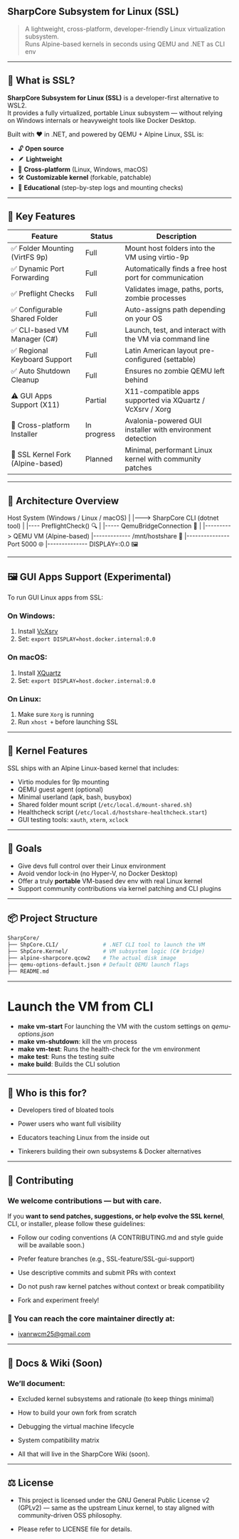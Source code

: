 ##  SharpCore Subsystem for Linux (SSL)

> A lightweight, cross-platform, developer-friendly Linux virtualization subsystem.  
> Runs Alpine-based kernels in seconds using QEMU and .NET as CLI env 

---

## 🚀 What is SSL?

**SharpCore Subsystem for Linux (SSL)** is a developer-first alternative to WSL2.  
It provides a fully virtualized, portable Linux subsystem — without relying on Windows internals or heavyweight tools like Docker Desktop.

Built with ❤️ in .NET, and powered by QEMU + Alpine Linux, SSL is:

- 🔓 **Open source**
- 🪶 **Lightweight**
- 🧩 **Cross-platform** (Linux, Windows, macOS)
- 🛠️ **Customizable kernel** (forkable, patchable)
- 🧠 **Educational** (step-by-step logs and mounting checks)

---

## 🧩 Key Features

| Feature                           | Status         | Description |
|----------------------------------|----------------|-------------|
| ✅ Folder Mounting (VirtFS 9p)    | Full           | Mount host folders into the VM using virtio-9p |
| ✅ Dynamic Port Forwarding        | Full           | Automatically finds a free host port for communication |
| ✅ Preflight Checks               | Full           | Validates image, paths, ports, zombie processes |
| ✅ Configurable Shared Folder     | Full           | Auto-assigns path depending on your OS |
| ✅ CLI-based VM Manager (C#)      | Full           | Launch, test, and interact with the VM via command line |
| ✅ Regional Keyboard Support      | Full           | Latin American layout pre-configured (settable) |
| ✅ Auto Shutdown Cleanup          | Full           | Ensures no zombie QEMU left behind |
| ⚠️ GUI Apps Support (X11)         | Partial        | X11-compatible apps supported via XQuartz / VcXsrv / Xorg |
| 🚧 Cross-platform Installer       | In progress    | Avalonia-powered GUI installer with environment detection |
| 🚧 SSL Kernel Fork (Alpine-based) | Planned        | Minimal, performant Linux kernel with community patches |

---

## 🔧 Architecture Overview

Host System (Windows / Linux / macOS)
  |
  |---> SharpCore CLI (dotnet tool)
  |       |---- PreflightCheck()   🔍
  |       |----- QemuBridgeConnection 🔌
  |
  |---------> QEMU VM (Alpine-based)
          |------------- /mnt/hostshare       📂
          |--------------- Port 5000            🌐
          |-------------- DISPLAY=:0.0         🖼️

---

## 🖼️ GUI Apps Support (Experimental)

To run GUI Linux apps from SSL:

### On Windows:
1. Install [VcXsrv](https://sourceforge.net/projects/vcxsrv/)
2. Set: `export DISPLAY=host.docker.internal:0.0`

### On macOS:
1. Install [XQuartz](https://www.xquartz.org/)
2. Set: `export DISPLAY=host.docker.internal:0.0`

### On Linux:
1. Make sure `Xorg` is running
2. Run `xhost +` before launching SSL

---

## 🧪 Kernel Features

SSL ships with an Alpine Linux-based kernel that includes:

- Virtio modules for 9p mounting
- QEMU guest agent (optional)
- Minimal userland (apk, bash, busybox)
- Shared folder mount script (`/etc/local.d/mount-shared.sh`)
- Healthcheck script (`/etc/local.d/hostshare-healthcheck.start`)
- GUI testing tools: `xauth`, `xterm`, `xclock`

---

## 🔐 Goals

- Give devs full control over their Linux environment
- Avoid vendor lock-in (no Hyper-V, no Docker Desktop)
- Offer a truly **portable** VM-based dev env with real Linux kernel
- Support community contributions via kernel patching and CLI plugins

---

## 📦 Project Structure

```bash
SharpCore/
├── ShpCore.CLI/              # .NET CLI tool to launch the VM
├── ShpCore.Kernel/           # VM subsystem logic (C# bridge)
├── alpine-sharpcore.qcow2    # The actual disk image
├── qemu-options-default.json # Default QEMU launch flags
├── README.md
```
---

# Launch the VM from CLI

- **make vm-start** For launching the VM with the custom settings on *qemu-options.json*
- **make vm-shutdown**: kill the vm process 
- **make vm-test**: Runs the health-check for the vm environment 
- **make test**: Runs the testing suite
- **make build**: Builds the CLI solution


---
## 🧠 Who is this for?
- Developers tired of bloated tools

- Power users who want full visibility

- Educators teaching Linux from the inside out

- Tinkerers building their own subsystems & Docker alternatives

---
## 📢 Contributing
### We welcome contributions — but with care.

If you **want to send patches, suggestions, or help evolve the SSL kernel**, CLI, or installer, please follow these guidelines:

- Follow our coding conventions (A CONTRIBUTING.md and style guide will be available soon.)

- Prefer feature branches (e.g., SSL-feature/SSL-gui-support)

- Use descriptive commits and submit PRs with context

- Do not push raw kernel patches without context or break compatibility

- Fork and experiment freely!

### 📩 You can reach the core maintainer directly at:
- <ivanrwcm25@gmail.com>

---
## 📖 Docs & Wiki  (Soon)
### We’ll document:

- Excluded kernel subsystems and rationale (to keep things minimal)

- How to build your own fork from scratch

- Debugging the virtual machine lifecycle

- System compatibility matrix

- All that will live in the SharpCore Wiki (soon).
---
## ⚖️ License
- This project is licensed under the GNU General Public License v2 (GPLv2) —
same as the upstream Linux kernel, to stay aligned with community-driven OSS philosophy.

- Please refer to LICENSE file for details.

